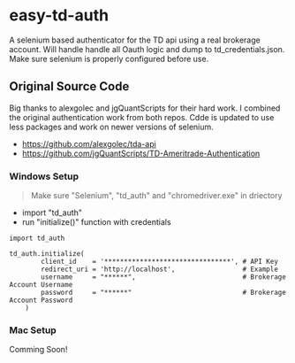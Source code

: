 # easy-td-auth
A selenium based authenticator for the TD api using a real brokerage account.  Will handle handle all Oauth logic and dump to td_credentials.json. Make sure selenium is properly configured before use.

## Original Source Code
Big thanks to alexgolec and jgQuantScripts for their hard work.  I combined the original authentication work from both repos.  Cdde is updated to use less packages and work on newer versions of selenium.
- https://github.com/alexgolec/tda-api
- https://github.com/jgQuantScripts/TD-Ameritrade-Authentication

### Windows Setup
> Make sure "Selenium", "td_auth" and "chromedriver.exe" in driectory
- import "td_auth"
- run "initialize()" function with credentials

```
import td_auth

td_auth.initialize(
        client_id    = '********************************', # API Key
        redirect_uri = 'http://localhost',                 # Example
        username     = "******",                           # Brokerage Account Username
        password     = "******"                            # Brokerage Account Password
    )
```

### Mac Setup
Comming Soon!
